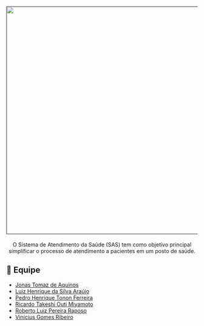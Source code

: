 <div align="center">

   <h1>
      <a href="">
         <img width="600" src="https://logodownload.org/wp-content/uploads/2017/02/sus-logo.png">
      </a>
   </h1>
   O Sistema de Atendimento da Saúde (SAS) tem como objetivo principal simplificar o processo de atendimento a pacientes em um posto de saúde.
   
</div>

## 👥 Equipe
- [Jonas Tomaz de Aquinos]()
- [Luiz Henrique da Silva Araújo]()
- [Pedro Henrique Tonon Ferreira]()
- [Ricardo Takeshi Outi Miyamoto]()
- [Roberto Luiz Pereira Raposo]()
- [Vinícius Gomes Ribeiro]()
